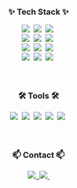 
<!--
**Jay-Mo-99/Jay-Mo-99** is a ✨ _special_ ✨ repository because its `README.md` (this file) appears on your GitHub profile.

Here are some ideas to get you started:

- 🔭 I’m currently working on ...
- 🌱 I’m currently learning ...
- 👯 I’m looking to collaborate on ...
- 🤔 I’m looking for help with ...
- 💬 Ask me about ...
- 📫 How to reach me: ...
- 😄 Pronouns: ...
- ⚡ Fun fact: ...
-->
<!--타이틀 부분
<div align="center">
  <img src="https://github.com/oka1313/oka1313/assets/101691440/92118a53-c5b6-40bc-b130-bf8c398d7b51" />
</div>
-->
<!--내용 부분-->
<h3 align="center">✨ Tech Stack ✨</h3>
<div align="center">
  <img src="https://img.shields.io/badge/react-20232a.svg?style=for-the-badge&logo=react&logoColor=61DAFB" />&nbsp
  <img src="https://img.shields.io/badge/javascript-F7DF1E.svg?style=for-the-badge&logo=javascript&logoColor=20232a" />&nbsp
  <img src="https://img.shields.io/badge/html5-E34F26.svg?style=for-the-badge&logo=html5&logoColor=white" />&nbsp
</div>

<div align="center">
  <img src="https://img.shields.io/badge/python-3670A0?style=for-the-badge&logo=python&logoColor=ffdd54" />&nbsp
  <img src="https://img.shields.io/badge/css3-1572B6.svg?style=for-the-badge&logo=css3&logoColor=white" />&nbsp
  <img src="https://img.shields.io/badge/java-007396.svg?style=for-the-badge&logo=java&logoColor=white" />&nbsp;
</div>

<div align="center">
  <img src="https://img.shields.io/badge/C%23-9B4993.svg?style=for-the-badge&logo=c-sharp&logoColor=white" />&nbsp;
  <img src="https://img.shields.io/badge/C-A8B9CC.svg?style=for-the-badge&logo=c&logoColor=white" />&nbsp;
  <img src="https://img.shields.io/badge/C++-00599C.svg?style=for-the-badge&logo=c%2B%2B&logoColor=white" />&nbsp;
</div>

<div align="center">
  <img src="https://img.shields.io/badge/SQL-336791.svg?style=for-the-badge&logo=database&logoColor=white" />&nbsp;
  <img src="https://img.shields.io/badge/MySQL-00758F.svg?style=for-the-badge&logo=mysql&logoColor=white" />&nbsp;
  <img src="https://img.shields.io/badge/PostgreSQL-336791.svg?style=for-the-badge&logo=postgresql&logoColor=white" />&nbsp;
</div>

<br>

<br>

<h3 align="center">🛠 Tools 🛠</h3>
<div align="center">
  <img src="https://img.shields.io/badge/git-F05033.svg?style=for-the-badge&logo=git&logoColor=white" />&nbsp
  <img src="https://img.shields.io/badge/github-181717.svg?style=for-the-badge&logo=github&logoColor=white" />&nbsp
  <img src="https://img.shields.io/badge/Notion-F3F3F3.svg?style=for-the-badge&logo=notion&logoColor=black" />&nbsp
  <img src="https://img.shields.io/badge/figma-F24E1E.svg?style=for-the-badge&logo=figma&logoColor=white" />&nbsp
  <img src="https://img.shields.io/badge/VSCode-2C2C32.svg?style=for-the-badge&logo=visual-studio-code&logoColor=22ABF3" />&nbsp
</div>

<br>


<br>

<h3 align="center">📫 Contact 📫</h3>
<div align="center">
  <a href="https://www.linkedin.com/in/jay-mo/">
    <img src="https://img.shields.io/badge/-LinkedIn-0077B5?style=for-the-badge&logo=linkedin&logoColor=white"/>&nbsp
  </a>
  <a href="mailto:jaym991776@gmail.com">
    <img
      src="https://img.shields.io/badge/-Gmail-D14836?style=for-the-badge&logo=gmail&logoColor=white"/>&nbsp
  </a>
</div>


